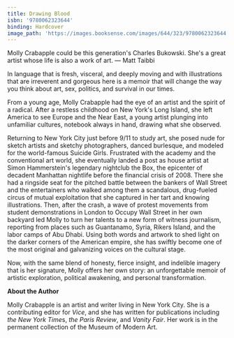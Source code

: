 ```yaml
---
title: Drawing Blood
isbn: '9780062323644'
binding: Hardcover
image_path: 'https://images.booksense.com/images/644/323/9780062323644.jpg'
---
```


Molly Crabapple could be this generation's Charles Bukowski. She's a great artist whose life is also a work of art. — Matt Taibbi

In language that is fresh, visceral, and deeply moving and with illustrations that are irreverent and gorgeous here is a memoir that will change the way you think about art, sex, politics, and survival in our times.

From a young age, Molly Crabapple had the eye of an artist and the spirit of a radical. After a restless childhood on New York's Long Island, she left America to see Europe and the Near East, a young artist plunging into unfamiliar cultures, notebook always in hand, drawing what she observed.

Returning to New York City just before 9/11 to study art, she posed nude for sketch artists and sketchy photographers, danced burlesque, and modeled for the world-famous Suicide Girls. Frustrated with the academy and the conventional art world, she eventually landed a post as house artist at Simon Hammerstein's legendary nightclub the Box, the epicenter of decadent Manhattan nightlife before the financial crisis of 2008. There she had a ringside seat for the pitched battle between the bankers of Wall Street and the entertainers who walked among them a scandalous, drug-fueled circus of mutual exploitation that she captured in her tart and knowing illustrations. Then, after the crash, a wave of protest movements from student demonstrations in London to Occupy Wall Street in her own backyard led Molly to turn her talents to a new form of witness journalism, reporting from places such as Guantanamo, Syria, Rikers Island, and the labor camps of Abu Dhabi. Using both words and artwork to shed light on the darker corners of the American empire, she has swiftly become one of the most original and galvanizing voices on the cultural stage.

Now, with the same blend of honesty, fierce insight, and indelible imagery that is her signature, Molly offers her own story: an unforgettable memoir of artistic exploration, political awakening, and personal transformation.

**About the Author**

Molly Crabapple is an artist and writer living in New York City. She is a contributing editor for *Vice*, and she has written for publications including *the New York Time*s, *the Paris Review*, and *Vanity Fair*. Her work is in the permanent collection of the Museum of Modern Art.